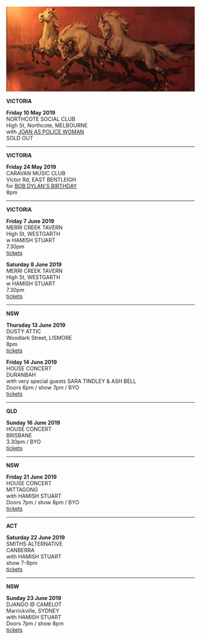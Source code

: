 ![](data/image/news/horses1.jpg)

**VICTORIA**

**Friday 10 May 2019**\
NORTHCOTE SOCIAL CLUB\
High St, Northcote, MELBOURNE\
with [JOAN AS POLICE WOMAN](http://joanaspolicewoman.com/)\
SOLD OUT

* * * * *

**VICTORIA**

**Friday 24 May 2019**\
CARAVAN MUSIC CLUB\
Victor Rd, EAST BENTLEIGH\
for [BOB DYLAN'S BIRTHDAY](https://www.caravanmusic.com.au/gigs/bob-dylans-70th-birthday-celebration-3-2/)\
8pm

* * * * *

**VICTORIA**

**Friday 7 June 2019**\
MERRI CREEK TAVERN\
High St, WESTGARTH\
w HAMISH STUART\
7.30pm\
[tickets](https://tix.fomoevents.com/e/krm5ecW61tnp1XRaNl0)

**Saturday 8 June 2019**\
MERRI CREEK TAVERN\
High St, WESTGARTH\
w HAMISH STUART\
7.30pm\
[tickets](https://tix.fomoevents.com/e/JvBXFcI_xEmlLswUBkk)

* * * * *

**NSW**

**Thursday 13 June 2019**\
DUSTY ATTIC\
Woodlark Street, LISMORE\
8pm\
[tickets](http://www.trybooking.com/BCCBY)

**Friday 14 June 2019**\
HOUSE CONCERT\
DURANBAH\
with very special guests SARA TINDLEY & ASH BELL\
Doors 6pm / show 7pm / BYO\
[tickets](https://www.trybooking.com/BCCQX)

* * * * *

**QLD**

**Sunday 16 June 2019**\
HOUSE CONCERT\
BRISBANE\
3.30pm / BYO\
[tickets](https://www.trybooking.com/BCCCN)

* * * * *

**NSW**

**Friday 21 June 2019**\
HOUSE CONCERT\
MITTAGONG\
with HAMISH STUART\
Doors 7pm / show 8pm / BYO\
[tickets](https://www.trybooking.com/BCCDY)

* * * * *

**ACT**

**Saturday 22 June 2019**\
SMITHS ALTERNATIVE\
CANBERRA\
with HAMISH STUART\
show 7-9pm\
[tickets](https://www.smithsalternative.com/events/lucie-thorne-hamish-stuart-57893)

* * * * *

**NSW**

**Sunday 23 June 2019**\
DJANGO @ CAMELOT\
Marrickville, SYDNEY\
with HAMISH STUART\
Doors 7pm / show 8pm\
[tickets](https://www.stickytickets.com.au/85552/lucie_thorne__hamish_stuart_single_launch__django_%40_camelot.aspx)
